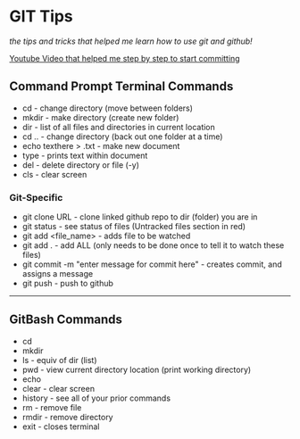 # GIT Tips
*the tips and tricks that helped me learn how to use git and github!*

[Youtube Video that helped me step by step to start committing](https://youtu.be/AW_U0q5BtFI)

## Command Prompt Terminal Commands
- cd - change directory (move between folders)
- mkdir - make directory (create new folder)
- dir - list of all files and directories in current location
- cd .. - change directory (back out one folder at a time)
- echo texthere > <newfilename>.txt - make new document
- type <filename> - prints text within document
- del - delete directory or file (-y)
- cls - clear screen

### Git-Specific
- git clone URL - clone linked github repo to dir (folder) you are in
- git status - see status of files (Untracked files section in red)
- git add <file_name> - adds file to be watched
- git add . - add ALL (only needs to be done once to tell it to watch these files)
- git commit -m "enter message for commit here" - creates commit, and assigns a message
- git push - push to github
---
## GitBash Commands

- cd
- mkdir
- ls - equiv of dir (list)
- pwd - view current directory location (print working directory)
- echo
- clear - clear screen
- history - see all of your prior commands
- rm - remove file
- rmdir - remove directory
- exit - closes terminal


